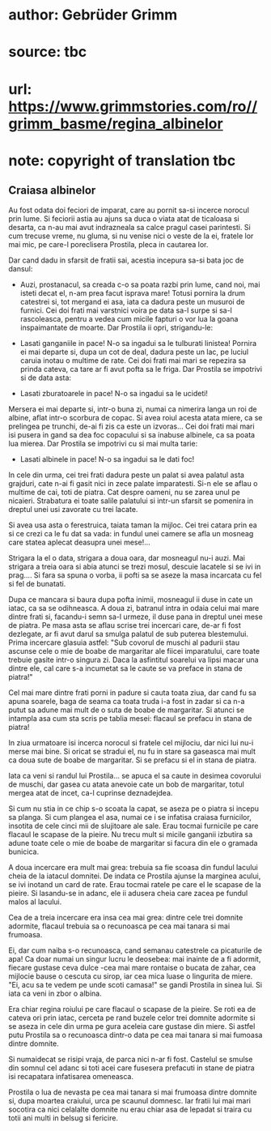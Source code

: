# author: Gebrüder Grimm
# source: tbc
# url: https://www.grimmstories.com/ro//grimm_basme/regina_albinelor
# note: copyright of translation tbc

## Craiasa albinelor 

Au fost odata doi feciori de imparat, care au pornit sa-si incerce
norocul prin lume. Si feciorii astia au ajuns sa duca o viata atat de
ticaloasa si desarta, ca n-au mai avut indrazneala sa calce pragul casei
parintesti. Si cum trecuse vreme, nu gluma, si nu venise nici o veste de
la ei, fratele lor mai mic, pe care-l poreclisera Prostila, pleca in
cautarea lor.

Dar cand dadu in sfarsit de fratii sai, acestia incepura sa-si bata joc
de dansul:

- Auzi, prostanacul, sa creada c-o sa poata razbi prin lume, cand noi,
mai isteti decat el, n-am prea facut isprava mare! Totusi pornira la
drum catestrei si, tot mergand ei asa, iata ca dadura peste un musuroi
de furnici. Cei doi frati mai varstnici voira pe data sa-l surpe si sa-l
rascoleasca, pentru a vedea cum micile fapturi o vor lua la goana
inspaimantate de moarte. Dar Prostila ii opri, strigandu-le:

- Lasati ganganiile in pace! N-o sa ingadui sa le tulburati linistea!
Pornira ei mai departe si, dupa un cot de deal, dadura peste un lac, pe
luciul caruia inotau o multime de rate. Cei doi frati mai mari se
repezira sa prinda cateva, ca tare ar fi avut pofta sa le friga. Dar
Prostila se impotrivi si de data asta:

- Lasati zburatoarele in pace! N-o sa ingadui sa le ucideti!

Mersera ei mai departe si, intr-o buna zi, numai ca nimerira langa un
roi de albine, aflat intr-o scorbura de copac. Si avea roiul acesta
atata miere, ca se prelingea pe trunchi, de-ai fi zis ca este un
izvoras... Cei doi frati mai mari isi pusera in gand sa dea foc
copacului si sa inabuse albinele, ca sa poata lua mierea. Dar Prostila
se impotrivi cu si mai multa tarie:

- Lasati albinele in pace! N-o sa ingadui sa le dati foc!

In cele din urma, cei trei frati dadura peste un palat si avea palatul
asta grajduri, cate n-ai fi gasit nici in zece palate imparatesti. Si-n
ele se aflau o multime de cai, toti de piatra. Cat despre oameni, nu se
zarea unul pe nicaieri. Strabatura ei toate salile palatului si intr-un
sfarsit se pomenira in dreptul unei usi zavorate cu trei lacate.

Si avea usa asta o ferestruica, taiata taman la mijloc. Cei trei catara
prin ea si ce crezi ca le fu dat sa vada: in fundul unei camere se afla
un mosneag care statea aplecat deasupra unei mese!...

Strigara la el o data, strigara a doua oara, dar mosneagul nu-i auzi.
Mai strigara a treia oara si abia atunci se trezi mosul, descuie
lacatele si se ivi in prag.... Si fara sa spuna o vorba, ii pofti sa se
aseze la masa incarcata cu fel si fel de bunatati.

Dupa ce mancara si baura dupa pofta inimii, mosneagul ii duse in cate un
iatac, ca sa se odihneasca. A doua zi, batranul intra in odaia celui mai
mare dintre frati si, facandu-i semn sa-l urmeze, il duse pana in
dreptul unei mese de piatra. Pe masa asta se aflau scrise trei incercari
care, de-ar fi fost dezlegate, ar fi avut darul sa smulga palatul de sub
puterea blestemului. Prima incercare glasuia astfel: "Sub covorul de
muschi al padurii stau ascunse cele o mie de boabe de margaritar ale
fiicei imparatului, care toate trebuie gasite intr-o singura zi. Daca la
asfintitul soarelui va lipsi macar una dintre ele, cal care s-a
incumetat sa le caute se va preface in stana de piatra!"

Cel mai mare dintre frati porni in padure si cauta toata ziua, dar cand
fu sa apuna soarele, baga de seama ca toata truda i-a fost in zadar si
ca n-a putut sa adune mai mult de o suta de boabe de margaritar. Si
atunci se intampla asa cum sta scris pe tablia mesei: flacaul se prefacu
in stana de piatra!

In ziua urmatoare isi incerca norocul si fratele cel mijlociu, dar nici
lui nu-i merse mai bine. Si oricat se stradui el, nu fu in stare sa
gaseasca mai mult ca doua sute de boabe de margaritar. Si se prefacu si
el in stana de piatra.

Iata ca veni si randul lui Prostila... se apuca el sa caute in desimea
covorului de muschi, dar gasea cu atata anevoie cate un bob de
margaritar, totul mergea atat de incet, ca-l cuprinse deznadejdea.

Si cum nu stia in ce chip s-o scoata la capat, se aseza pe o piatra si
incepu sa planga. Si cum plangea el asa, numai ce i se infatisa craiasa
furnicilor, insotita de cele cinci mii de slujitoare ale sale. Erau
tocmai furnicile pe care flacaul le scapase de la pieire. Nu trecu mult
si micile ganganii izbutira sa adune toate cele o mie de boabe de
margaritar si facura din ele o gramada bunicica.

A doua incercare era mult mai grea: trebuia sa fie scoasa din fundul
lacului cheia de la iatacul domnitei. De indata ce Prostila ajunse la
marginea acului, se ivi inotand un card de rate. Erau tocmai ratele pe
care el le scapase de la pieire. Si lasandu-se in adanc, ele ii adusera
cheia care zacea pe fundul malos al lacului.

Cea de a treia incercare era insa cea mai grea: dintre cele trei domnite
adormite, flacaul trebuia sa o recunoasca pe cea mai tanara si mai
frumoasa.

Ei, dar cum naiba s-o recunoasca, cand semanau catestrele ca picaturile
de apa! Ca doar numai un singur lucru le deosebea: mai inainte de a fi
adormit, fiecare gustase ceva dulce -cea mai mare rontaise o bucata de
zahar, cea mijlocie bause o cescuta cu sirop, iar cea mica luase o
lingurita de miere. "Ei, acu sa te vedem pe unde scoti camasa!" se
gandi Prostila in sinea lui. Si iata ca veni in zbor o albina.

Era chiar regina roiului pe care flacaul o scapase de la pieire. Se roti
ea de cateva ori prin iatac, cerceta pe rand buzele celor trei domnite
adormite si se aseza in cele din urma pe gura aceleia care gustase din
miere. Si astfel putu Prostila sa o recunoasca dintr-o data pe cea mai
tanara si mai fumoasa dintre domnite.

Si numaidecat se risipi vraja, de parca nici n-ar fi fost. Castelul se
smulse din somnul cel adanc si toti acei care fusesera prefacuti in
stane de piatra isi recapatara infatisarea omeneasca.

Prostila o lua de nevasta pe cea mai tanara si mai frumoasa dintre
domnite si, dupa moartea craiului, urca pe scaunul domnesc. Iar fratii
lui mai mari socotira ca nici celalalte domnite nu erau chiar asa de
lepadat si traira cu totii ani multi in belsug si fericire.
